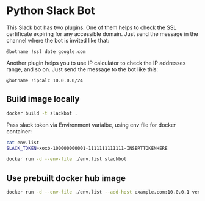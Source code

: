 # Python Slack Bot

This Slack bot has two plugins. One of them helps to check the SSL certificate expiring for any accessible domain. Just send the message in the channel where the bot is invited like that:

`@botname !ssl date google.com`

Another plugin helps you to use IP calculator to check the IP addresses range, and so on. Just send the message to the bot like this:

`@botname !ipcalc 10.0.0.0/24`

## Build image locally

```bash
docker build -t slackbot .
```

Pass slack token via Environment varialbe, using env file for docker container:

```bash
cat env.list
SLACK_TOKEN=xoxb-100000000001-1111111111111-INSERTTOKENHERE

docker run -d --env-file ./env.list slackbot
```

## Use prebuilt docker hub image

```bash
docker run -d --env-file ./env.list --add-host example.com:10.0.0.1 vensder/slack-bot 
```
